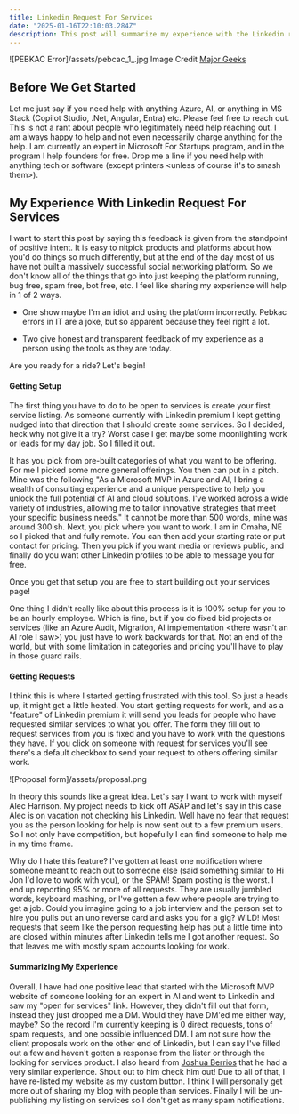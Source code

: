 ```yaml
---
title: Linkedin Request For Services
date: "2025-01-16T22:10:03.284Z"
description: This post will summarize my experience with the Linkedin request for services option.
---
```

![PEBKAC Error]/assets/pebcac_1_.jpg
Image Credit [Major Geeks](https://www.majorgeeks.com/content/page/pebkac.html)

## Before We Get Started
Let me just say if you need help with anything Azure, AI, or anything in MS Stack (Copilot Studio, .Net, Angular, Entra) etc. Please feel free to reach out. This is not a rant about people who legitimately need help reaching out. I am always happy to help and not even necessarily charge anything for the help. I am currently an expert in Microsoft For Startups program, and in the program I help founders for free. Drop me a line if you need help with anything tech or software (except printers <unless of course it's to smash them>). 

## My Experience With Linkedin Request For Services
I want to start this post by saying this feedback is given from the standpoint of positive intent. It is easy to nitpick products and platforms about how you'd do things so much differently, but at the end of the day most of us have not built a massively successful social networking platform. So we don't know all of the things that go into just keeping the platform running, bug free, spam free, bot free, etc. I feel like sharing my experience will help in 1 of 2 ways. 

- One show maybe I'm an idiot and using the platform incorrectly. Pebkac errors in IT are a joke, but so apparent because they feel right a lot. 

- Two give honest and transparent feedback of my experience as a person using the tools as they are today.

Are you ready for a ride? Let's begin!

#### Getting Setup
The first thing you have to do to be open to services is create your first service listing. As someone currently with Linkedin premium I kept getting nudged into that direction that I should create some services. So I decided, heck why not give it a try? Worst case I get maybe some moonlighting work or leads for my day job. So I filled it out. 

It has you pick from pre-built categories of what you want to be offering. For me I picked some more general offerings. You then can put in a pitch. Mine was the following "As a Microsoft MVP in Azure and AI, I bring a wealth of consulting experience and a unique perspective to help you unlock the full potential of AI and cloud solutions. I've worked across a wide variety of industries, allowing me to tailor innovative strategies that meet your specific business needs." It cannot be more than 500 words, mine was around 300ish. Next, you pick where you want to work. I am in Omaha, NE so I picked that and fully remote. You can then add your starting rate or put contact for pricing. Then you pick if you want media or reviews public, and finally do you want other Linkedin profiles to be able to message you for free. 

Once you get that setup you are free to start building out your services page! 

One thing I didn't really like about this process is it is 100% setup for you to be an hourly employee. Which is fine, but if you do fixed bid projects or services (like an Azure Audit, Migration, AI implementation <there wasn't an AI role I saw>) you just have to work backwards for that. Not an end of the world, but with some limitation in categories and pricing you'll have to play in those guard rails.

#### Getting Requests
I think this is where I started getting frustrated with this tool. So just a heads up, it might get a little heated. You start getting requests for work, and as a "feature" of Linkedin premium it will send you leads for people who have requested similar services to what you offer. The form they fill out to request services from you is fixed and you have to work with the questions they have. If you click on someone with request for services you'll see there's a default checkbox to send your request to others offering similar work.

![Proposal form]/assets/proposal.png

In theory this sounds like a great idea. Let's say I want to work with myself Alec Harrison. My project needs to kick off ASAP and let's say in this case Alec is on vacation not checking his Linkedin. Well have no fear that request you as the person looking for help is now sent out to a few premium users. So I not only have competition, but hopefully I can find someone to help me in my time frame. 

Why do I hate this feature? I've gotten at least one notification where someone meant to reach out to someone else (said something similar to Hi Jon I'd love to work with you), or the SPAM! Spam posting is the worst. I end up reporting 95% or more of all requests. They are usually jumbled words, keyboard mashing, or I've gotten a few where people are trying to get a job. Could you imagine going to a job interview and the person set to hire you pulls out an uno reverse card and asks you for a gig? WILD! Most requests that seem like the person requesting help has put a little time into are closed within minutes after Linkedin tells me I got another request. So that leaves me with mostly spam accounts looking for work. 

#### Summarizing My Experience
Overall, I have had one positive lead that started with the Microsoft MVP website of someone looking for an expert in AI and went to Linkedin and saw my "open for services" link. However, they didn't fill out that form, instead they just dropped me a DM. Would they have DM'ed me either way, maybe? So the record I'm currently keeping is 0 direct requests, tons of spam requests, and one possible influenced DM. I am not sure how the client proposals work on the other end of Linkedin, but I can say I've filled out a few and haven't gotten a response from the lister or through the looking for services product. I also heard from [Joshua Berrios](https://www.linkedin.com/in/joshuaberrios/) that he had a very similar experience. Shout out to him check him out! Due to all of that, I have re-listed my website as my custom button. I think I will personally get more out of sharing my blog with people than services. Finally I will be un-publishing my listing on services so I don't get as many spam notifications.